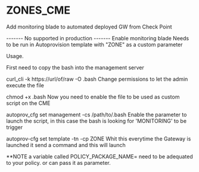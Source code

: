 # ZONES_CME

Add monitoring blade to automated deployed GW from Check Point

------- No supported in production ------- Enable monitoring blade Needs to be run in Autoprovision template with "ZONE" as a custom parameter

Usage.

First need to copy the bash into the management server

curl_cli -k https://url/of/raw -O .bash
Change permissions to let the admin execute the file

chmod +x .bash
Now you need to enable the file to be used as custom script on the CME

autoprov_cfg set management -cs /path/to/.bash
Enable the parameter to launch the script, in this case the bash is looking for 'MONITORING' to be trigger

autoprov-cfg set template -tn -cp ZONE
Whit this everytime the Gateway is launched it send a command and this will launch

**NOTE a variable called POLICY_PACKAGE_NAME= need to be adequated to your policy. or can pass it as parameter.
